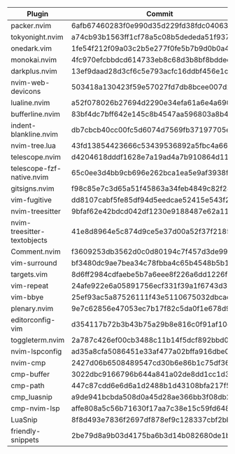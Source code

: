 | Plugin | Commit |
| --- | --- |
| packer.nvim | 6afb67460283f0e990d35d229fd38fdc04063e0a |
| tokyonight.nvim | a74cb93b1563ff1cf78a5c08b5dededa51f9372c |
| onedark.vim | 1fe54f212f09a03c2b5e277f0fe5b7b9d0b0a4ed |
| monokai.nvim | 4fc970efcbbdcd614733eb8c68d3b8bf8bddec3e |
| darkplus.nvim | 13ef9daad28d3cf6c5e793acfc16ddbf456e1c83 |
| nvim-web-devicons | 503418a130423f59e57027fd7db8bcee007d29d1 |
| lualine.nvim | a52f078026b27694d2290e34efa61a6e4a690621 |
| bufferline.nvim | 83bf4dc7bff642e145c8b4547aa596803a8b4dc4 |
| indent-blankline.nvim | db7cbcb40cc00fc5d6074d7569fb37197705e7f6 |
| nvim-tree.lua | 43fd13854423666c53439536892a5fbc4a66044c |
| telescope.nvim | d4204618dddf1628e7a19ad4a7b910864d1120a5 |
| telescope-fzf-native.nvim | 65c0ee3d4bb9cb696e262bca1ea5e9af3938fc90 |
| gitsigns.nvim | f98c85e7c3d65a51f45863a34feb4849c82f240f |
| vim-fugitive | dd8107cabf5fe85df94d5eedcae52415e543f208 |
| nvim-treesitter | 9bfaf62e42bdcd042df1230e9188487e62a112c0 |
| nvim-treesitter-textobjects | 41e8d8964e5c874d9ce5e37d00a52f37f218502e |
| Comment.nvim | f3609253db3562d0c0d80194c7f457d3de99523f |
| vim-surround | bf3480dc9ae7bea34c78fbba4c65b4548b5b1fea |
| targets.vim | 8d6ff2984cdfaebe5b7a6eee8f226a6dd1226f2d |
| vim-repeat | 24afe922e6a05891756ecf331f39a1f6743d3d5a |
| vim-bbye | 25ef93ac5a87526111f43e5110675032dbcacf56 |
| plenary.nvim | 9e7c62856e47053ec7b17f82c5da0f1e678d92c8 |
| editorconfig-vim | d354117b72b3b43b75a29b8e816c0f91af10efe9 |
| toggleterm.nvim | 2a787c426ef00cb3488c11b14f5dcf892bbd0bda |
| nvim-lspconfig | ad35a8cfa5086451e33af477a02bffa916dbe0ce |
| nvim-cmp | 2427d06b6508489547cd30b6e86b1c75df363411 |
| cmp-buffer | 3022dbc9166796b644a841a02de8dd1cc1d311fa |
| cmp-path | 447c87cdd6e6d6a1d2488b1d43108bfa217f56e1 |
| cmp_luasnip | a9de941bcbda508d0a45d28ae366bb3f08db2e36 |
| cmp-nvim-lsp | affe808a5c56b71630f17aa7c38e15c59fd648a8 |
| LuaSnip | 8f8d493e7836f2697df878ef9c128337cbf2bb84 |
| friendly-snippets | 2be79d8a9b03d4175ba6b3d14b082680de1b31b1 |


